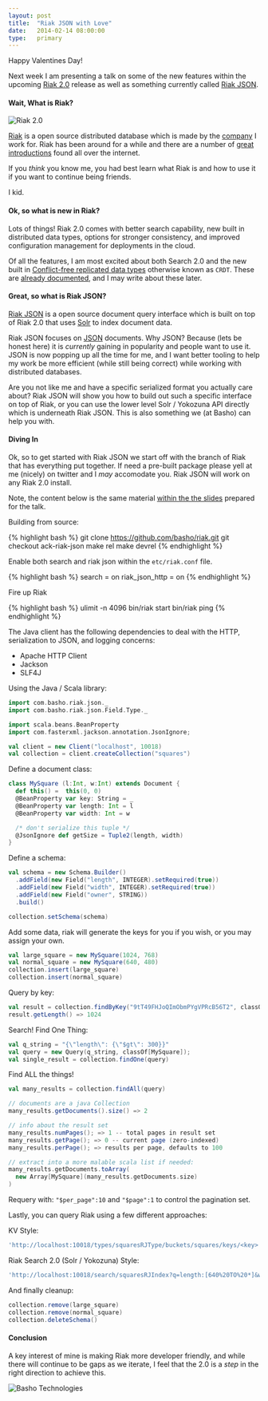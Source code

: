 ```yaml
---
layout: post
title:  "Riak JSON with Love"
date:   2014-02-14 08:00:00
type:   primary
---
```


Happy Valentines Day!

Next week I am presenting a talk on some of the new features within the
upcoming [Riak 2.0](/slides/riak_2_0) release as well as something 
currently called [Riak JSON](https://github.com/basho-labs/riak_json).

#### Wait, What is Riak?

<img src="/assets/images/riak_2_0/riaklogo.png" style="margin: auto; display: block;" alt="Riak 2.0"/>

[Riak](http://docs.basho.com/riak/latest/)
is a open source distributed database which is made by the
[company](http://basho.com) I work for.  Riak has been around for a while
and there are a number of 
[great introductions](http://docs.basho.com/riak/latest/theory/why-riak/)
found all over the internet.

If you *think* you know me, you had best learn what Riak is and how to
use it if you want to continue being friends.

I kid.

#### Ok, so what is new in Riak?

Lots of things!  Riak 2.0 comes with better search capability, new built
in distributed data types, options for stronger consistency, and improved
configuration management for deployments in the cloud.

Of all the features, I am most excited about both Search 2.0 and the new
built in
[Conflict-free replicated data types](http://hal.upmc.fr/docs/00/55/55/88/PDF/techreport.pdf)
otherwise known as `CRDT`.  These are
[already documented](http://docs.basho.com/riak/2.0.0pre11/dev/using/data-types/),
and I may write about these later.

#### Great, so what is Riak JSON?

[Riak JSON](https://github.com/basho-labs/riak_json)
is a open source document query interface which is built on top of Riak 2.0
that uses [Solr](https://lucene.apache.org/solr) to index document data.

Riak JSON focuses on [JSON](http://json.org) documents.  Why JSON? Because
(lets be honest here) it is *currently* gaining in popularity and people
want to use it.  JSON is now popping up all the time for me, and I want
better tooling to help my work be more efficient (while still being correct)
while working with distributed databases.

Are you not like me and have a specific serialized format you actually care
about?  Riak JSON will show you how to build out such a specific interface
on top of Riak, or you can use the lower level Solr / Yokozuna API directly
which is underneath Riak JSON.  This is also something we (at Basho) can help
you with.

#### Diving In

Ok, so to get started with Riak JSON we start off with the branch of Riak
that has everything put together.  If need a pre-built package please yell at
me (nicely) on twitter and I *may* accomodate you.  Riak JSON will work on
any Riak 2.0 install.

Note, the content below is the same material [within the the slides](/slides/riak_2_0)
prepared for the talk.

Building from source:

{% highlight bash %}
git clone https://github.com/basho/riak.git
git checkout ack-riak-json
make rel
make devrel
{% endhighlight %}

Enable both search and riak json within the `etc/riak.conf` file.

{% highlight bash %}
search = on
riak_json_http = on
{% endhighlight %}

Fire up Riak

{% highlight bash %}
ulimit -n 4096
bin/riak start
bin/riak ping
{% endhighlight %}

The Java client has the following dependencies to deal with the HTTP,
serialization to JSON, and logging concerns:

* Apache HTTP Client
* Jackson
* SLF4J

Using the Java / Scala library:

```scala
import com.basho.riak.json._
import com.basho.riak.json.Field.Type._

import scala.beans.BeanProperty
import com.fasterxml.jackson.annotation.JsonIgnore;

val client = new Client("localhost", 10018)
val collection = client.createCollection("squares")
```

Define a document class:

```scala
class MySquare (l:Int, w:Int) extends Document {
  def this() =  this(0, 0)
  @BeanProperty var key: String = _
  @BeanProperty var length: Int = l
  @BeanProperty var width: Int = w

  /* don't serialize this tuple */
  @JsonIgnore def getSize = Tuple2(length, width)
}
```

Define a schema:

```scala
val schema = new Schema.Builder()
  .addField(new Field("length", INTEGER).setRequired(true))
  .addField(new Field("width", INTEGER).setRequired(true))
  .addField(new Field("owner", STRING))
  .build()

collection.setSchema(schema)
```

Add some data, riak will generate the keys for you if you wish, or you
may assign your own.

```scala
val large_square = new MySquare(1024, 768)
val normal_square = new MySquare(640, 480)
collection.insert(large_square)
collection.insert(normal_square)
```

Query by key:

```scala
val result = collection.findByKey("9tT49FHJoQImObmPYgVPRcB56T2", classOf[MySquare])
result.getLength() => 1024
```

Search!  Find One Thing:

```scala
val q_string = "{\"length\": {\"$gt\": 300}}"
val query = new Query(q_string, classOf[MySquare]);
val single_result = collection.findOne(query)
```

Find ALL the things!

```scala
val many_results = collection.findAll(query)

// documents are a java Collection
many_results.getDocuments().size() => 2

// info about the result set
many_results.numPages(); => 1 -- total pages in result set
many_results.getPage(); => 0 -- current page (zero-indexed)
many_results.perPage(); => results per page, defaults to 100

// extract into a more malable scala list if needed:
many_results.getDocuments.toArray(
  new Array[MySquare](many_results.getDocuments.size)
)
```

Requery with: `"$per_page":10` and `"$page":1` to control the pagination
set.

Lastly, you can query Riak using a few different approaches:

KV Style:

```bash
'http://localhost:10018/types/squaresRJType/buckets/squares/keys/<key>'
```

Riak Search 2.0 (Solr / Yokozuna) Style:

```bash
'http://localhost:10018/search/squaresRJIndex?q=length:[640%20TO%20*]&wt=json'
```

And finally cleanup:

```scala
collection.remove(large_square)
collection.remove(normal_square)
collection.deleteSchema()
```

#### Conclusion

A key interest of mine is making Riak more developer friendly, and while
there will continue to be gaps as we iterate, I feel that the 2.0 is a *step*
in the right direction to achieve this.

<img src="/assets/images/riak_2_0/basho-logo.png" style="margin: auto; display: block;" alt="Basho Technologies"/>




